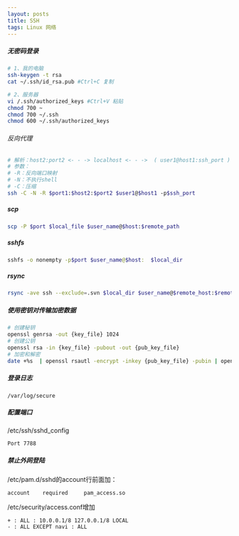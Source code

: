 ```yaml
---
layout: posts
title: SSH
tags: Linux 网络
---
```



##### 无密码登录

```bash
# 1、我的电脑
ssh-keygen -t rsa
cat ~/.ssh/id_rsa.pub #Ctrl+C 复制

# 2、服务器
vi /.ssh/authorized_keys #Ctrl+V 粘贴
chmod 700 ~
chmod 700 ~/.ssh
chmod 600 ~/.ssh/authorized_keys
```

###### 反向代理
```bash
# 解析：host2:port2 <- - -> localhost <- - ->  ( user1@host1:ssh_port ) - - -port1
# 参数：
# -R：反向端口映射
# -N：不执行shell
# -C：压缩
ssh -C -N -R $port1:$host2:$port2 $user1@$host1 -p$ssh_port
```

##### scp
```bash
scp -P $port $local_file $user_name@$host:$remote_path
```

##### sshfs
```bash
sshfs -o nonempty -p$port $user_name@$host:  $local_dir
```

##### rsync
```bash
rsync -ave ssh --exclude=.svn $local_dir $user_name@$remote_host:$remote_dir
```

##### 使用密钥对传输加密数据
```bash
# 创建秘钥
openssl genrsa -out {key_file} 1024
# 创建公钥
openssl rsa -in {key_file} -pubout -out {pub_key_file} 
# 加密和解密
date +%s  | openssl rsautl -encrypt -inkey {pub_key_file} -pubin | openssl rsautl -decrypt -inkey {key_file}
```

##### 登录日志
```
/var/log/secure
```

##### 配置端口
/etc/ssh/sshd_config
```
Port 7788
```

##### 禁止外网登陆
/etc/pam.d/sshd的account行前面加：
```
account    required     pam_access.so 
```
/etc/security/access.conf增加
```
+ : ALL : 10.0.0.1/8 127.0.0.1/8 LOCAL
- : ALL EXCEPT navi : ALL
```
